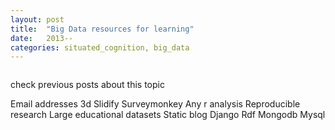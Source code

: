 ```yaml
---
layout: post
title:  "Big Data resources for learning"
date:   2013--
categories: situated_cognition, big_data
---
```


![]()

check previous posts about this topic

Email addresses 
3d
Slidify
Surveymonkey 
Any r analysis 
Reproducible research 
Large educational datasets
Static blog
Django
Rdf
Mongodb 
Mysql